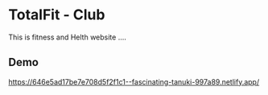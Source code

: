  # TotalFit - Club

 This is fitness and Helth website ....

 
## Demo

 https://646e5ad17be7e708d5f2f1c1--fascinating-tanuki-997a89.netlify.app/
